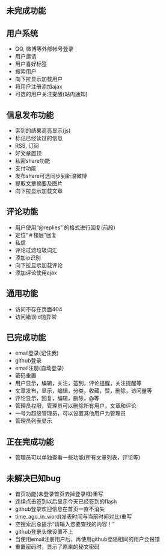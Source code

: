## 未完成功能
用户系统
--------------------------------------
* QQ, 微博等外部帐号登录
* 用户邀请
* 用户喜好标签
* 搜索用户
* 向下拉显示加载用户
* 将用户注册添加ajax
* 可选的用户关注提醒(站内通知)

信息发布功能
--------------------------------------
* 索到的结果高亮显示(js)
* 标记已经读过的信息
* RSS, 订阅
* 好文章置顶
* 私密share功能
* 支付功能
* 发布share可选同步到新浪微博
* 提取文章摘要及图片
* 向下拉显示加载文章

评论功能
---------------------------------------
* 用户使用“@replies” 的格式进行回复(前段)
* 定位“＃楼层”回复
* 私信
* 评论过滤垃圾词汇
* 添加ip识别
* 向下拉显示加载评论
* 添加评论使用ajax

通用功能
---------------------------------------
* 访问不存在页面404
* 访问错误id抛异常

已完成功能
---------------------------------------
* email登录(记住我)
* github登录
* email注册(自动登录)
* 密码重置
* 用户显示，编辑，关注，签到，评论提醒，关注提醒等
* 文章发布，显示，编辑，分类，收藏，赞，删除，访问量等
* 评论显示，回复，编辑，删除，@等
* 管理员权限，管理员可以删除所有用户，文章和评论
* 一号为超级管理员，可以设置其他用户为管理员
* 管理员列表显示

正在完成功能
---------------------------------------
* 管理员可以单独查看一些功能(所有文章列表，评论等)

未解决已知bug
----------------------------------------
* 首页功能(未登录首页去掉登录框)重写
* 连续点击签到以后显示今天已经签到的flash
* github登录欢迎信息在首页一直不消失
* time_ago_in_word(发表时间与当前时间对比)重写
* 空搜索后总提示“请输入您要查找的内容！”
* github登录头像设置不上
* 当使用email注册用户后，再使用github登陆相同的用户会报错
* 重置密码时，显示了原来的秘文密码
